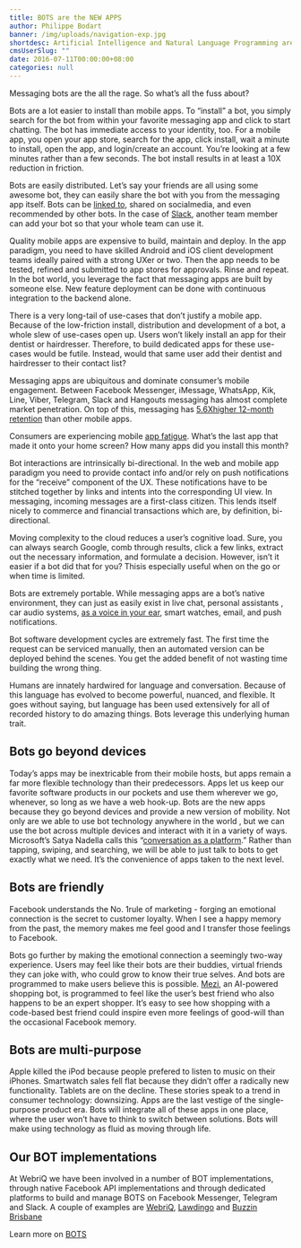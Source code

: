 ```yaml
---
title: BOTS are the NEW APPS
author: Philippe Bodart
banner: /img/uploads/navigation-exp.jpg
shortdesc: Artificial Intelligence and Natural Language Programming are the way forward
cmsUserSlug: ""
date: 2016-07-11T00:00:00+08:00
categories: null
---
```


Messaging bots are the all the rage. So what’s all the fuss about?

Bots are a lot easier to install than mobile apps. To “install” a bot,  you simply search for the bot from within your favorite messaging app and click to start chatting. The bot has immediate access to your identity, too. For a mobile app, you open your app store, search for the app, click install, wait a minute to install, open the app, and login/create an account. You’re looking at a few minutes rather than a few seconds. The bot install results in at least a 10X reduction in friction.

Bots are easily distributed. Let’s say your friends are all using some awesome bot, they can easily share the bot with you from the messaging app itself. Bots can be [linked to](https://www.messenger.com/t/webriqhq), shared on socialmedia, and even recommended by other bots. In the case of [Slack](https://locl.co/meya/slack), another team member can add your bot so that your whole team can use it.

Quality mobile apps are expensive to build, maintain and deploy. In the app paradigm, you need to have skilled Android and iOS client development teams ideally paired with a strong UXer or two. Then the app needs to be tested, refined and submitted to app stores for approvals. Rinse and repeat. In the bot world, you leverage the fact that messaging apps are built by someone else. New feature deployment can be done with continuous integration to the backend alone.

There is a very long-tail of use-cases that don’t justify a mobile app. Because of the low-friction install, distribution and development of a bot, a whole slew of use-cases open up. Users won’t likely install an app for their dentist or hairdresser. Therefore, to build dedicated apps for these use-cases would be futile. Instead, would that same user add their dentist and hairdresser to their contact list?

Messaging apps are ubiquitous and dominate consumer’s mobile engagement. Between Facebook Messenger, iMessage, WhatsApp, Kik, Line, Viber, Telegram, Slack and Hangouts messaging has almost complete market penetration. On top of this, messaging has [5.6Xhigher 12-month retention](http://www.statista.com/statistics/417780/mobile-messenger-app-retention/) than other mobile apps.

Consumers are experiencing mobile [app fatigue](http://techcrunch.com/2016/02/03/app-fatigue/). What’s the last app that made it onto your home screen? How many apps did you install this month? 

Bot interactions are intrinsically bi-directional. In the web and mobile app paradigm you need to provide contact info and/or rely on push notifications for the “receive” component of the UX. These notifications have to be stitched together by links and intents into the corresponding UI view. In messaging, incoming messages are a first-class citizen. This lends itself nicely to commerce and financial transactions which are, by definition, bi-directional.

Moving complexity to the cloud reduces a user’s cognitive load. Sure, you can always search Google, comb through results, click a few links, extract out the necessary information, and formulate a decision. However, isn’t it easier if a bot did that for you? Thisis especially useful when on the go or when time is limited.

Bots are extremely portable. While messaging apps are a bot’s native environment, they can just as easily exist in live chat, personal assistants , car audio systems, [as a voice in your ear](https://en.wikipedia.org/wiki/Her_%28film%29), smart watches, email, and push notifications.

Bot software development cycles are extremely fast. The first time the request can be serviced manually, then an automated version can be deployed behind the scenes. You get the added benefit of not wasting time building the wrong thing.

Humans are innately hardwired for language and conversation. Because of this language has evolved to become powerful, nuanced, and flexible. It goes without saying, but language has been used extensively for all of recorded history to do amazing things. Bots leverage this underlying human trait.

##  **Bots go beyond devices**

Today’s apps may be inextricable from their mobile hosts, but apps remain a far more flexible technology than their predecessors. Apps let us keep our favorite software products in our pockets and use them wherever we go, whenever, so long as we have a web hook-up. Bots are the new apps because they go beyond devices and provide a new version of mobility. Not only are we able to use bot technology anywhere in the world , but we can use the bot across multiple devices and interact with it in a variety of ways. Microsoft’s Satya Nadella calls this “[conversation as a platform](http://www.businessinsider.com/microsoft-ceo-satya-nadella-on-conversations-as-a-platform-and-chatbots-2016-3).” Rather than tapping, swiping, and searching, we will be able to just talk to bots to get exactly what we need. It’s the convenience of apps taken to the next level.

## **Bots are friendly**

Facebook understands the No. 1rule of marketing - forging an emotional connection is the secret to customer loyalty. When I see a happy memory from the past, the memory makes me feel good and I transfer those feelings to Facebook.

Bots go further by making the emotional connection a seemingly two-way experience. Users may feel like their bots are their buddies, virtual friends they can joke with, who could grow to know their true selves. And bots are programmed to make users believe this is possible. [Mezi](http://mezi.com/), an AI-powered shopping bot, is programmed to feel like the user’s best friend who also happens to be an expert shopper. It’s easy to see how shopping with a code-based best friend could inspire even more feelings of good-will than the occasional Facebook memory.

## **Bots are multi-purpose**

Apple killed the iPod because people prefered to listen to music on their iPhones. Smartwatch sales fell flat because they didn’t offer a radically new functionality. Tablets are on the decline. These stories speak to a trend in consumer technology: downsizing. Apps are the last vestige of the single-purpose product era. Bots will integrate all of these apps in one place, where the user won’t have to think to switch between solutions. Bots will make using technology as fluid as moving through life.

## **Our BOT implementations**

At WebriQ we have been involved in a number of BOT implementations, through native Facebook API implementations and through dedicated platforms to build and manage BOTS on Facebook Messenger, Telegram and Slack. 
A couple of examples are [WebriQ](https://www.messenger.com/t/webriqHQ), [Lawdingo](https://www.messenger.com/t/thelawdingo) and [Buzzin Brisbane](https://messaging.buzzin.today/#/login?p=@Buzzinbrisbane_bot) 

Learn more on [BOTS](https://webfactories.biz/bots-are-the-new-apps)

